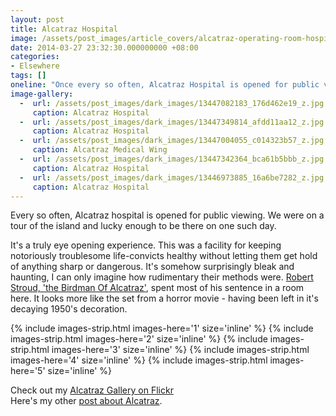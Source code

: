 ```yaml
---
layout: post
title: Alcatraz Hospital
image: /assets/post_images/article_covers/alcatraz-operating-room-hospital.jpg
date: 2014-03-27 23:32:30.000000000 +08:00
categories:
- Elsewhere
tags: []
oneline: "Once every so often, Alcatraz Hospital is opened for public viewing. It's a truly eye opening experience."
image-gallery:
  -  url: /assets/post_images/dark_images/13447082183_176d462e19_z.jpg
     caption: Alcatraz Hospital
  -  url: /assets/post_images/dark_images/13447349814_afdd11aa12_z.jpg
     caption: Alcatraz Hospital
  -  url: /assets/post_images/dark_images/13447004055_c014323b57_z.jpg
     caption: Alcatraz Medical Wing
  -  url: /assets/post_images/dark_images/13447342364_bca61b5bbb_z.jpg
     caption: Alcatraz Hospital
  -  url: /assets/post_images/dark_images/13446973885_16a6be7282_z.jpg
     caption: Alcatraz Hospital
---
```

Every so often, Alcatraz hospital is opened for public viewing. We were on a tour of the island and lucky enough to be there on one such day.

It's a truly eye opening experience. This was a facility for keeping notoriously troublesome life-convicts healthy without letting them get hold of anything sharp or dangerous. It's somehow surprisingly bleak and haunting, I can only imagine how rudimentary their methods were. <a href="http://en.wikipedia.org/wiki/Robert_Stroud">Robert Stroud, 'the Birdman Of Alcatraz'</a>, spent most of his sentence in a room here. It looks more like the set from a horror movie - having been left in it's decaying 1950's decoration.

{% include images-strip.html images-here='1' size='inline' %}
{% include images-strip.html images-here='2' size='inline' %}
{% include images-strip.html images-here='3' size='inline' %}
{% include images-strip.html images-here='4' size='inline' %}
{% include images-strip.html images-here='5' size='inline' %}

Check out my <a href="https://www.flickr.com/photos/triplefivechina/sets/72157643006876195/">Alcatraz Gallery on Flickr</a><br />
Here's my other <a href="http://triplefiveshanghai.com/night-tour-alcatraz-prison/">post about Alcatraz</a>.

